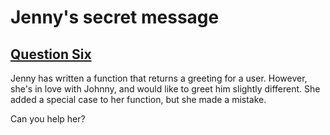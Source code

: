 # Jenny's secret message


## [Question Six](https://www.codewars.com/kata/55225023e1be1ec8bc000390/train/javascript)


Jenny has written a function that returns a greeting for a user. However, she's in love with Johnny, and would like to greet him slightly different. She added a special case to her function, but she made a mistake.

Can you help her?